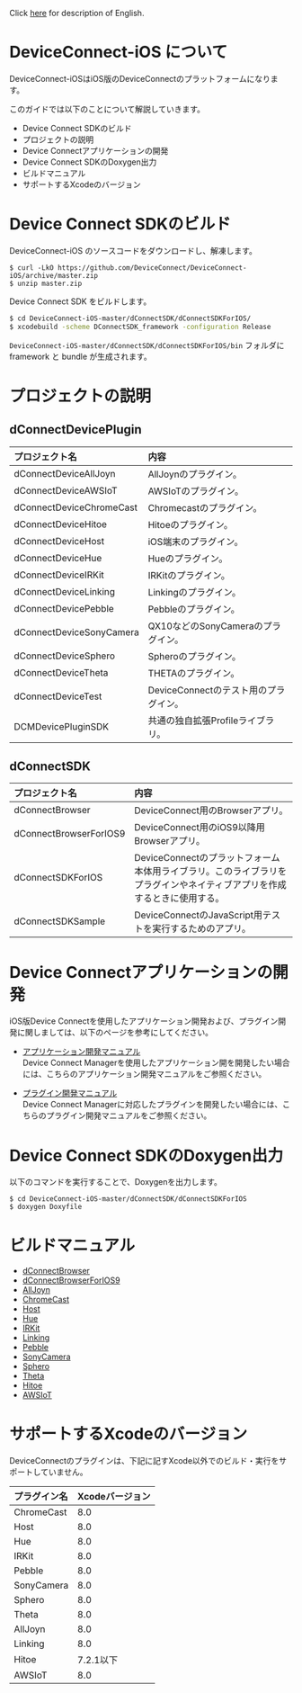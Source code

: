 Click [here](readme.en.md) for description of English. 

# DeviceConnect-iOS について

DeviceConnect-iOSはiOS版のDeviceConnectのプラットフォームになります。

このガイドでは以下のことについて解説していきます。

* Device Connect SDKのビルド
* プロジェクトの説明
* Device Connectアプリケーションの開発
* Device Connect SDKのDoxygen出力
* ビルドマニュアル
* サポートするXcodeのバージョン

# Device Connect SDKのビルド

DeviceConnect-iOS のソースコードをダウンロードし、解凍します。

```
$ curl -LkO https://github.com/DeviceConnect/DeviceConnect-iOS/archive/master.zip
$ unzip master.zip
```

Device Connect SDK をビルドします。

```sh
$ cd DeviceConnect-iOS-master/dConnectSDK/dConnectSDKForIOS/
$ xcodebuild -scheme DConnectSDK_framework -configuration Release
```

`DeviceConnect-iOS-master/dConnectSDK/dConnectSDKForIOS/bin` フォルダに framework と bundle が生成されます。

# プロジェクトの説明
## dConnectDevicePlugin
| プロジェクト名|内容  |
|:-----------|:---------|
|dConnectDeviceAllJoyn|AllJoynのプラグイン。|
|dConnectDeviceAWSIoT|AWSIoTのプラグイン。|
|dConnectDeviceChromeCast|Chromecastのプラグイン。|
|dConnectDeviceHitoe|Hitoeのプラグイン。|
|dConnectDeviceHost|iOS端末のプラグイン。|
|dConnectDeviceHue|Hueのプラグイン。|
|dConnectDeviceIRKit|IRKitのプラグイン。|
|dConnectDeviceLinking|Linkingのプラグイン。|
|dConnectDevicePebble|Pebbleのプラグイン。|
|dConnectDeviceSonyCamera|QX10などのSonyCameraのプラグイン。|
|dConnectDeviceSphero|Spheroのプラグイン。|
|dConnectDeviceTheta|THETAのプラグイン。|
|dConnectDeviceTest|DeviceConnectのテスト用のプラグイン。|
|DCMDevicePluginSDK|共通の独自拡張Profileライブラリ。 |

## dConnectSDK
| プロジェクト名|内容  |
|:-----------|:---------|
|dConnectBrowser|DeviceConnect用のBrowserアプリ。|
|dConnectBrowserForIOS9|DeviceConnect用のiOS9以降用Browserアプリ。|
|dConnectSDKForIOS|DeviceConnectのプラットフォーム本体用ライブラリ。このライブラリをプラグインやネイティブアプリを作成するときに使用する。|
|dConnectSDKSample|DeviceConnectのJavaScript用テストを実行するためのアプリ。|


# Device Connectアプリケーションの開発
iOS版Device Connectを使用したアプリケーション開発および、プラグイン開発に関しましては、以下のページを参考にしてください。

* [アプリケーション開発マニュアル](https://github.com/DeviceConnect/DeviceConnect-iOS/wiki/ApplicationManual-20)<br>
Device Connect Managerを使用したアプリケーション開を開発したい場合には、こちらのアプリケーション開発マニュアルをご参照ください。

* [プラグイン開発マニュアル](https://github.com/DeviceConnect/DeviceConnect-iOS/wiki/DevicePluginManual-20)<br>
Device Connect Managerに対応したプラグインを開発したい場合には、こちらのプラグイン開発マニュアルをご参照ください。

# Device Connect SDKのDoxygen出力
以下のコマンドを実行することで、Doxygenを出力します。

```
$ cd DeviceConnect-iOS-master/dConnectSDK/dConnectSDKForIOS
$ doxygen Doxyfile
```

# ビルドマニュアル

* [dConnectBrowser](https://github.com/DeviceConnect/DeviceConnect-iOS/wiki/dConnectBrowser-Build)
* [dConnectBrowserForIOS9](https://github.com/DeviceConnect/DeviceConnect-iOS/wiki/dConnectBrowserForIOS9-Build)
* [AllJoyn](https://github.com/DeviceConnect/DeviceConnect-iOS/wiki/AllJoyn-Build)
* [ChromeCast](https://github.com/DeviceConnect/DeviceConnect-iOS/wiki/ChromeCast-Build)
* [Host](https://github.com/DeviceConnect/DeviceConnect-iOS/wiki/Host-Build)
* [Hue](https://github.com/DeviceConnect/DeviceConnect-iOS/wiki/Hue-Build)
* [IRKit](https://github.com/DeviceConnect/DeviceConnect-iOS/wiki/IRKit-Build)
* [Linking](https://github.com/DeviceConnect/DeviceConnect-iOS/wiki/Linking-Build)
* [Pebble](https://github.com/DeviceConnect/DeviceConnect-iOS/wiki/Pebble-Build)
* [SonyCamera](https://github.com/DeviceConnect/DeviceConnect-iOS/wiki/SonyCamera-Build)
* [Sphero](https://github.com/DeviceConnect/DeviceConnect-iOS/wiki/Sphero-Build)
* [Theta](https://github.com/DeviceConnect/DeviceConnect-iOS/wiki/Theta-Build)
* [Hitoe](https://github.com/DeviceConnect/DeviceConnect-iOS/wiki/Hitoe-Build)
* [AWSIoT](https://github.com/DeviceConnect/DeviceConnect-iOS/wiki/AWSIoT-Build)

# サポートするXcodeのバージョン
DeviceConnectのプラグインは、下記に記すXcode以外でのビルド・実行をサポートしていません。

|プラグイン名|Xcodeバージョン|
|:--|:--|
|ChromeCast|8.0|
|Host|8.0|
|Hue|8.0|
|IRKit|8.0|
|Pebble|8.0|
|SonyCamera|8.0|
|Sphero|8.0|
|Theta|8.0|
|AllJoyn|8.0|
|Linking|8.0|
|Hitoe|7.2.1以下|
|AWSIoT|8.0|
